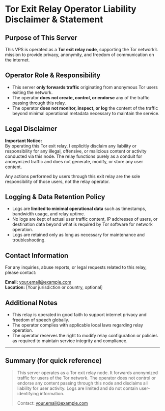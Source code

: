 # Tor Exit Relay Operator Liability Disclaimer & Statement

## Purpose of This Server
This VPS is operated as a **Tor exit relay node**, supporting the Tor network’s mission to provide privacy, anonymity, and freedom of communication on the internet.

## Operator Role & Responsibility
- This server **only forwards traffic** originating from anonymous Tor users exiting the network.  
- The operator **does not create, control, or endorse** any of the traffic passing through this relay.  
- The operator **does not monitor, inspect, or log** the content of the traffic beyond minimal operational metadata necessary to maintain the service.

## Legal Disclaimer
**Important Notice:**  
By operating this Tor exit relay, I explicitly disclaim any liability or responsibility for any illegal, offensive, or malicious content or activity conducted via this node. The relay functions purely as a conduit for anonymized traffic and does not generate, modify, or store any user content.

Any actions performed by users through this exit relay are the sole responsibility of those users, not the relay operator.

## Logging & Data Retention Policy
- Logs are **limited to minimal operational data** such as timestamps, bandwidth usage, and relay uptime.  
- No logs are kept of actual user traffic content, IP addresses of users, or destination data beyond what is required by Tor software for network operation.  
- Logs are retained only as long as necessary for maintenance and troubleshooting.

## Contact Information
For any inquiries, abuse reports, or legal requests related to this relay, please contact:

**Email:** your.email@example.com  
**Location:** [Your jurisdiction or country, optional]

## Additional Notes
- This relay is operated in good faith to support internet privacy and freedom of speech globally.  
- The operator complies with applicable local laws regarding relay operation.  
- The operator reserves the right to modify relay configuration or policies as required to maintain service integrity and compliance.

---

## Summary (for quick reference)

> This server operates as a Tor exit relay node. It forwards anonymized traffic for users of the Tor network. The operator does not control or endorse any content passing through this node and disclaims all liability for user activity. Logs are limited and do not contain user-identifying information.  
>  
> Contact: your.email@example.com
